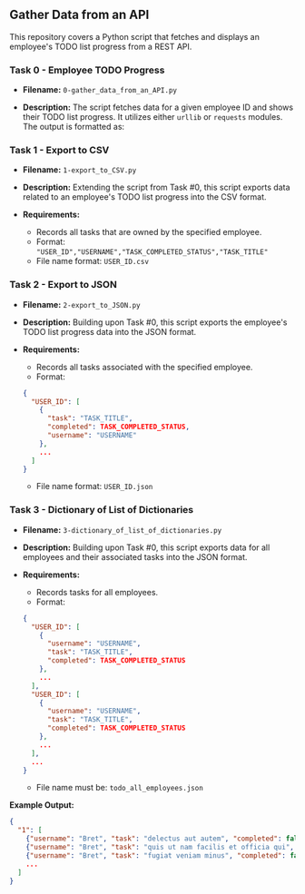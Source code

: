## Gather Data from an API

This repository covers a Python script that fetches and displays an employee's TODO list progress from a REST API.

### Task 0 - Employee TODO Progress
- **Filename:** `0-gather_data_from_an_API.py`

- **Description:**
The script fetches data for a given employee ID and shows their TODO list progress. It utilizes either `urllib` or `requests` modules. The output is formatted as:

### Task 1 - Export to CSV
- **Filename:** `1-export_to_CSV.py`

- **Description:**
Extending the script from Task #0, this script exports data related to an employee's TODO list progress into the CSV format.

- **Requirements:**
    - Records all tasks that are owned by the specified employee.
    - Format: `"USER_ID","USERNAME","TASK_COMPLETED_STATUS","TASK_TITLE"`
    - File name format: `USER_ID.csv`


### Task 2 - Export to JSON
- **Filename:** `2-export_to_JSON.py`

- **Description:**
Building upon Task #0, this script exports the employee's TODO list progress data into the JSON format.

- **Requirements:**
    - Records all tasks associated with the specified employee.
    - Format:
    ```json
    {
      "USER_ID": [
        {
          "task": "TASK_TITLE",
          "completed": TASK_COMPLETED_STATUS,
          "username": "USERNAME"
        },
        ...
      ]
    }
    ```
    - File name format: `USER_ID.json`

### Task 3 - Dictionary of List of Dictionaries
- **Filename:** `3-dictionary_of_list_of_dictionaries.py`

- **Description:**
Building upon Task #0, this script exports data for all employees and their associated tasks into the JSON format.

- **Requirements:**
    - Records tasks for all employees.
    - Format:
    ```json
    {
      "USER_ID": [
        {
          "username": "USERNAME",
          "task": "TASK_TITLE",
          "completed": TASK_COMPLETED_STATUS
        },
        ...
      ],
      "USER_ID": [
        {
          "username": "USERNAME",
          "task": "TASK_TITLE",
          "completed": TASK_COMPLETED_STATUS
        },
        ...
      ],
      ...
    }
    ```
    - File name must be: `todo_all_employees.json`

**Example Output:**
```json
{
  "1": [
    {"username": "Bret", "task": "delectus aut autem", "completed": false},
    {"username": "Bret", "task": "quis ut nam facilis et officia qui", "completed": false},
    {"username": "Bret", "task": "fugiat veniam minus", "completed": false}
    ...
  ]
}

